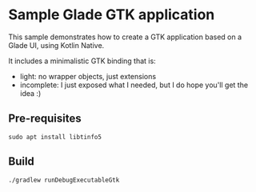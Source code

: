 # Sample Glade GTK application

This sample demonstrates how to create a GTK application based on a Glade UI, using Kotlin Native.

It includes a minimalistic GTK binding that is:
* light: no wrapper objects, just extensions
* incomplete: I just exposed what I needed, but I do hope you'll get the idea :)

## Pre-requisites

```
sudo apt install libtinfo5
```

## Build

```
./gradlew runDebugExecutableGtk
```

